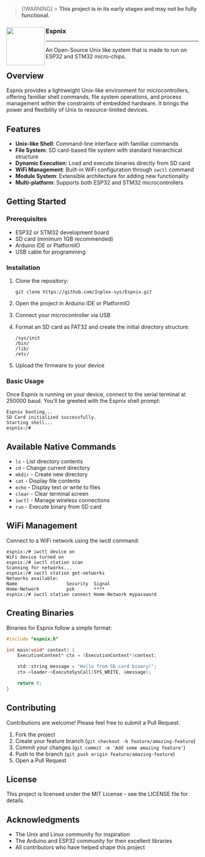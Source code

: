 > [!WARNING] >
> **This project is in its early stages and may not be fully functional.**

<div>
  <img align="left" width="100" src="https://github.com/Inplex-sys/espnix/assets/69421356/090b8ea2-e131-4995-b0c7-1aba19afd5dc" />
  <h3 align="left">Espnix</h3>
</div>

<hr/>
An Open-Source Unix like system that is made to run on ESP32 and STM32 micro-chips.

## Overview

Espnix provides a lightweight Unix-like environment for microcontrollers, offering familiar shell commands, file system operations, and process management within the constraints of embedded hardware. It brings the power and flexibility of Unix to resource-limited devices.

## Features

-   **Unix-like Shell**: Command-line interface with familiar commands
-   **File System**: SD card-based file system with standard hierarchical structure
-   **Dynamic Execution**: Load and execute binaries directly from SD card
-   **WiFi Management**: Built-in WiFi configuration through `iwctl` command
-   **Module System**: Extensible architecture for adding new functionality
-   **Multi-platform**: Supports both ESP32 and STM32 microcontrollers

## Getting Started

### Prerequisites

-   ESP32 or STM32 development board
-   SD card (minimum 1GB recommended)
-   Arduino IDE or PlatformIO
-   USB cable for programming

### Installation

1. Clone the repository:

    ```
    git clone https://github.com/Inplex-sys/Espnix.git
    ```

2. Open the project in Arduino IDE or PlatformIO

3. Connect your microcontroller via USB

4. Format an SD card as FAT32 and create the initial directory structure:

    ```
    /sys/init
    /bin/
    /lib/
    /etc/
    ```

5. Upload the firmware to your device

### Basic Usage

Once Espnix is running on your device, connect to the serial terminal at 250000 baud. You'll be greeted with the Espnix shell prompt:

```
Espnix booting...
SD Card initialized successfully.
Starting shell...
espnix:/#
```

## Available Native Commands

-   `ls` - List directory contents
-   `cd` - Change current directory
-   `mkdir` - Create new directory
-   `cat` - Display file contents
-   `echo` - Display text or write to files
-   `clear` - Clear terminal screen
-   `iwctl` - Manage wireless connections
-   `run` - Execute binary from SD card

## WiFi Management

Connect to a WiFi network using the iwctl command:

```
espnix:/# iwctl device on
WiFi device turned on
espnix:/# iwctl station scan
Scanning for networks...
espnix:/# iwctl station get-networks
Networks available:
Name                  Security  Signal
Home-Network          psk       ****
espnix:/# iwctl station connect Home-Network mypassword
```

## Creating Binaries

Binaries for Espnix follow a simple format:

```c
#include "espnix.h"

int main(void* context) {
    ExecutionContext* ctx = (ExecutionContext*)context;

    std::string message = "Hello from SD card binary!";
    ctx->loader->ExecuteSysCall(SYS_WRITE, &message);

    return 0;
}
```

## Contributing

Contributions are welcome! Please feel free to submit a Pull Request.

1. Fork the project
2. Create your feature branch (`git checkout -b feature/amazing-feature`)
3. Commit your changes (`git commit -m 'Add some amazing feature'`)
4. Push to the branch (`git push origin feature/amazing-feature`)
5. Open a Pull Request

## License

This project is licensed under the MIT License - see the LICENSE file for details.

## Acknowledgments

-   The Unix and Linux community for inspiration
-   The Arduino and ESP32 community for their excellent libraries
-   All contributors who have helped shape this project
